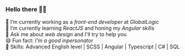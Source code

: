 ### **Hello there** 🧔👋

🔭 I’m currently working as a _front-end developer_ at _GlobalLogic_  
🌱 I’m currently learning _ReactJS_ and honing my _Angular_ skills  
💬 Ask me about _web design_ and I'll try to help you  
😄 Fun fact: _I'm a good inpersonator_  
🔧 Skills: Advanced English level | SCSS | Angular | Typescript | C# | SQL

<!--
**Yanioconjota/yanioconjota** is a ✨ _special_ ✨ repository because its `README.md` (this file) appears on your GitHub profile.

Here are some ideas to get you started:
- 
- 
- 👯 I’m looking to collaborate on ...
- 🤔 I’m looking for help with ...
- 
- 📫 How to reach me: ...
- 😄 Pronouns: ...
- ⚡ Fun fact: ...
-->
